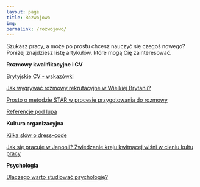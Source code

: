 ```yaml
---
layout: page
title: Rozwojowo
img: 
permalink: /rozwojowo/
---
```


Szukasz pracy, a może po prostu chcesz nauczyć się czegoś nowego? Poniżej znajdziesz listę artykułów, które mogą Cię zainteresować.
<div class="mt50"></div>


<b>Rozmowy kwalifikacyjne i CV</b>

[Brytyjskie CV - wskazówki](http://ministryoftalent.co.uk/2017/02/25/brytyjskie-cv/) 

[Jak wygrywać rozmowy rekrutacyjne w Wielkiej Brytanii?](http://ministryoftalent.co.uk/2016/06/23/jak-wygrywac-rozmowy/)

[Prosto o metodzie STAR w procesie przygotowania do rozmowy](http://ministryoftalent.co.uk/2016/05/22/zablysnij-na-rozmowie/)

[Referencje pod lupą](http://ministryoftalent.co.uk/2017/05/24/referencje/) 

<b>Kultura organizacyjna</b>

[Kilka słów o dress-code](http://ministryoftalent.co.uk/2016/08/07/dress-code/)

[Jak się pracuje w Japonii? Zwiedzanie kraju kwitnącej wiśni w cieniu kultu pracy](http://ministryoftalent.co.uk/2017/03/11/japonska-kultura_pracy/)



<b>Psychologia</b>

[Dlaczego warto studiować psychologię?](http://ministryoftalent.co.uk/2017/04/01/dlaczego-warto/)


